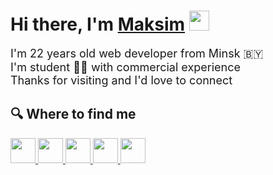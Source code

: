 <h1 align="left">Hi there, I'm <a href="https://github.com/moxemus">Maksim</a> <img
src="https://github.com/blackcater/blackcater/raw/main/images/Hi.gif" height="32" /></h1>

<!-- Dinosaur 🦕 -->

<p style="font-size: 18px">
   <!-- Welcome to my profile! <br>-->
    I'm 22 years old web developer from Minsk 🇧🇾<br>
    I'm student 🧑‍🎓 with commercial experience<br>
    Thanks for visiting and I'd love to connect
</p>

<h2 align="left">🔍 Where to find me</h3>    

<div align="left">
<a href="https://www.linkedin.com/in/moxemus/">
  <img src="https://img.shields.io/badge/linkedin-%230077B5.svg?style=for-the-badge&logo=linkedin&logoColor=white)" height="40" />
</a>
<a href="mailto:maksim.part@gmail.com">
  <img src="https://img.shields.io/badge/Gmail-D14836?style=for-the-badge&logo=gmail&logoColor=white" height="40" />
</a>
<a href="https://t.me/moxemus">
  <img src="https://img.shields.io/badge/Telegram-2CA5E0?style=for-the-badge&logo=telegram&logoColor=white" height="40" />
</a>
<a href="https://www.codewars.com/users/moxemus">
  <img src="https://img.shields.io/badge/Codewars-B1361E?style=for-the-badge&logo=codewars&logoColor=grey" height="40" />
</a>
<a href="https://leetcode.com/moxemus/">
  <img src="https://img.shields.io/badge/LeetCode-000000?style=for-the-badge&logo=LeetCode&logoColor=#d16c06" height="40" />
</a>

</div>